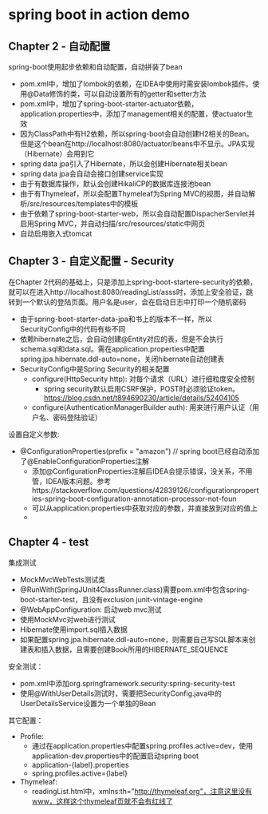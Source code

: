 # spring boot in action demo

## Chapter 2 - 自动配置

spring-boot使用起步依赖和自动配置，自动拼装了bean

- pom.xml中，增加了lombok的依赖，在IDEA中使用时需安装lombok插件。使用@Data修饰的类，可以自动设置所有的getter和setter方法
- pom.xml中，增加了spring-boot-starter-actuator依赖，application.properties中，添加了management相关的配置，使actuator生效
- 因为ClassPath中有H2依赖，所以spring-boot会自动创建H2相关的Bean。但是这个bean在http://localhost:8080/actuator/beans中不显示。JPA实现（Hibernate）会用到它
- spring data jpa引入了Hibernate，所以会创建Hibernate相关bean
- spring data jpa会自动会接口创建service实现
- 由于有数据库操作，默认会创建HikaliCP的数据库连接池bean
- 由于有Thymeleaf，所以会配置Thymeleaf为Spring MVC的视图，并自动解析/src/resources/templates中的模板
- 由于依赖了spring-boot-starter-web，所以会自动配置DispacherServlet并启用Spring MVC，并自动扫描/src/resources/static中网页
- 自动启用嵌入式tomcat

## Chapter 3 - 自定义配置 - Security

在Chapter 2代码的基础上，只是添加上spring-boot-startere-security的依赖，就可以在进入http://localhost:8080/readingList/asss时，添加上安全验证，跳转到一个默认的登陆页面。用户名是user，会在启动日志中打印一个随机密码

- 由于spring-boot-starter-data-jpa和书上的版本不一样，所以SecurityConfig中的代码有些不同
- 依赖hibernate之后，会自动创建@Entity对应的表，但是不会执行schema.sql和data.sql。需在application.properties中配置spring.jpa.hibernate.ddl-auto=none，关闭hibernate自动创建表
- SecurityConfig中是Spring Security的相关配置
  - configure(HttpSecurity http): 对每个请求（URL）进行细粒度安全控制
    - spring security默认启用CSRF保护，POST时必须验证token。 https://blog.csdn.net/t894690230/article/details/52404105
  - configure(AuthenticationManagerBuilder auth): 用来进行用户认证（用户名、密码登陆验证）
  
设置自定义参数:

- @ConfigurationProperties(prefix = "amazon") // spring boot已经自动添加了@EnableConfigurationProperties注解
  - 添加@ConfigurationProperties注解后IDEA会提示错误，没关系，不用管，IDEA版本问题。参考https://stackoverflow.com/questions/42839126/configurationproperties-spring-boot-configuration-annotation-processor-not-foun
  - 可以从application.properties中获取对应的参数，并直接放到对应的值上
  - 

## Chapter 4 - test

集成测试

- MockMvcWebTests测试类
- @RunWith(SpringJUnit4ClassRunner.class)需要pom.xml中包含spring-boot-starter-test，且没有exclusion junit-vintage-engine
- @WebAppConfiguration: 启动web mvc测试
- 使用MockMvc对web进行测试
- Hibernate使用import.sql插入数据
- 如果配置spring.jpa.hibernate.ddl-auto=none，则需要自己写SQL脚本来创建表和插入数据，且需要创建Book所用的HIBERNATE_SEQUENCE

安全测试：

- pom.xml中添加org.springframework.security:spring-security-test
- 使用@WithUserDetails测试时，需要把SecurityConfig.java中的UserDetailsService设置为一个单独的Bean

其它配置：

- Profile:
  - 通过在application.properties中配置spring.profiles.active=dev，使用application-dev.properties中的配置启动spring boot
  - application-{label}.properties
  - spring.profiles.active={label}
- Thymeleaf:
  - readingList.html中，xmlns:th="http://thymeleaf.org"，注意这里没有www，这样这个thymeleaf页就不会有红线了
